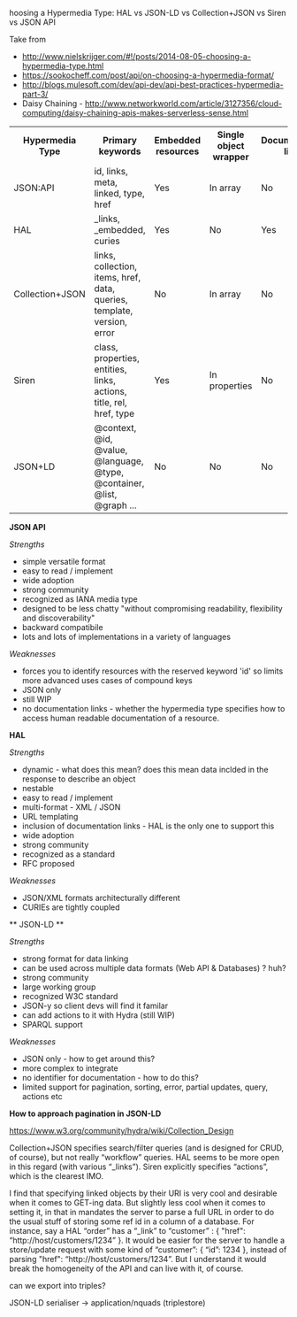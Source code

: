 hoosing a Hypermedia Type: HAL vs JSON-LD vs Collection+JSON vs Siren vs JSON API 

Take from 

* http://www.nielskrijger.com/#!/posts/2014-08-05-choosing-a-hypermedia-type.html
* https://sookocheff.com/post/api/on-choosing-a-hypermedia-format/
* http://blogs.mulesoft.com/dev/api-dev/api-best-practices-hypermedia-part-3/ 
* Daisy Chaining - http://www.networkworld.com/article/3127356/cloud-computing/daisy-chaining-apis-makes-serverless-sense.html


<table class="table table-striped small">

<tbody>

<tr>

<th>Hypermedia Type</th>

<th>Primary keywords</th>

<th>Embedded resources</th>

<th>Single object wrapper</th>

<th>Documentation links</th>

<th>Pagination</th>

<th>Sorting</th>

<th>Error</th>

<th>Partial updates</th>

<th>Query</th>

<th>Actions</th>

<th>Partial result</th>

<th>Matches vanilla</th>

</tr>

<tr>

<td>JSON:API</td>

<td>id, links, meta, linked, type, href</td>

<td>Yes</td>

<td>In array</td>

<td>No</td>

<td>No</td>

<td>Yes</td>

<td>Yes</td>

<td>PATCH</td>

<td>No</td>

<td>No</td>

<td>Yes</td>

<td>3/5</td>

</tr>

<tr>

<td>HAL</td>

<td>_links, _embedded, curies</td>

<td>Yes</td>

<td>No</td>

<td>Yes</td>

<td>Minimal</td>

<td>No</td>

<td>No</td>

<td>No</td>

<td>No</td>

<td>No</td>

<td>No</td>

<td>4/5</td>

</tr>

<tr>

<td>Collection+JSON</td>

<td>links, collection, items, href, data, queries, template, version, error</td>

<td>No</td>

<td>In array</td>

<td>No</td>

<td>No</td>

<td>No</td>

<td>Yes</td>

<td>Write representations</td>

<td>Yes</td>

<td>No</td>

<td>Yes</td>

<td>2/5</td>

</tr>

<tr>

<td>Siren</td>

<td>class, properties, entities, links, actions, title, rel, href, type</td>

<td>Yes</td>

<td>In properties</td>

<td>No</td>

<td>Minimal</td>

<td>No</td>

<td>No</td>

<td>No</td>

<td>Yes</td>

<td>Yes</td>

<td>No</td>

<td>2/5</td>

</tr>

<tr>

<td>JSON+LD</td>

<td>@context, @id, @value, @language, @type, @container, @list, @graph ...</td>

<td>No</td>

<td>No</td>

<td>No</td>

<td>No</td>

<td>No</td>

<td>No</td>

<td>No</td>

<td>No</td>

<td>No</td>

<td>No</td>

<td>3/5</td>

</tr>

</tbody>

</table>



**JSON API**  

*Strengths*
	
* simple versatile format 
* easy to read / implement 
* wide adoption
* strong community 
* recognized as IANA media type 
* designed to be less chatty "without compromising readability, flexibility and discoverability" 
* backward compatibile 
* lots and lots of implementations in a variety of languages 



*Weaknesses* 

* forces you to identify resources with the reserved keyword 'id' so limits more advanced uses cases of compound keys 
* JSON only
* still WIP 
* no documentation links - whether the hypermedia type specifies how to access human readable documentation of a resource.

**HAL** 

*Strengths*

* dynamic - what does this mean? does this mean data inclded in the response to describe an object 
* nestable
* easy to read / implement 
* multi-format - XML / JSON 
* URL templating 
* inclusion of documentation links - HAL is the only one to support this 
* wide adoption 
* strong community 
* recognized as a standard 
* RFC proposed 

*Weaknesses* 

* JSON/XML formats architecturally different 
* CURIEs are tightly coupled 



** JSON-LD ** 

*Strengths*

* strong format for data linking
* can be used across multiple data formats (Web API & Databases) ? huh?
* strong community
* large working group
* recognized W3C standard 
* JSON-y so client devs will find it familar 
* can add actions to it with Hydra (still WIP)
* SPARQL support 


*Weaknesses*

* JSON only - how to get around this? 
* more complex to integrate 
* no identifier for documentation - how to do this? 
* limited support for pagination, sorting, error, partial updates, query, actions etc  









**How to approach pagination in JSON-LD** 


https://www.w3.org/community/hydra/wiki/Collection_Design





Collection+JSON specifies search/filter queries (and is designed for CRUD, of course), but not really “workflow” queries. HAL seems to be more open in this regard (with various “_links”). Siren explicitly specifies “actions”, which is the clearest IMO.


I find that specifying linked objects by their URI is very cool and desirable when it comes to GET-ing data. But slightly less cool when it comes to  setting it, in that in mandates the server to parse a full URL in order to do the usual stuff of storing some ref id in a column of a database. For instance, say a HAL “order” has a “_link” to “customer” : { "href": “http://host/customers/1234” }. It would be easier for the server to handle a store/update request with some kind of “customer”: { “id”: 1234 }, instead of parsing "href": “http://host/customers/1234”. But I understand it would break the homogeneity of the API and can live with it, of course.

can we export into triples? 

JSON-LD serialiser -> application/nquads (triplestore)
